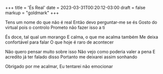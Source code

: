 +++
title = 'És Real'
date = 2023-03-31T00:20:12-03:00
draft = false
markup = "goldmark"
+++

Tens um nome do que não é real
Então devo perguntar-me se és
Gosto do virtual pois o controlo
Prometo não fazer isso a ti

És doce, tal qual um morango
E calma, o que me acalma também
Me deixa confortável para falar
O que hoje é raro de acontecer

Não quero pensar muito sobre isso
Não vejo como poderia valer a pena
E acredito já ter falado disso
Portanto me deixarei assim sonhando

Obrigado por me acalmar,
Eu tentarei não emocionar
